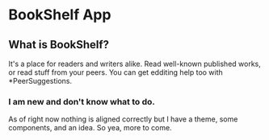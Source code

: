 # BookShelf App

## What is BookShelf?
It's a place for readers and writers alike. Read well-known published works, or read stuff from your peers. You can get edditing help too with *PeerSuggestions.

### I am new and don't know what to do.
As of right now nothing is aligned correctly but I have a theme, some components, and an idea. So yea, more to come.
